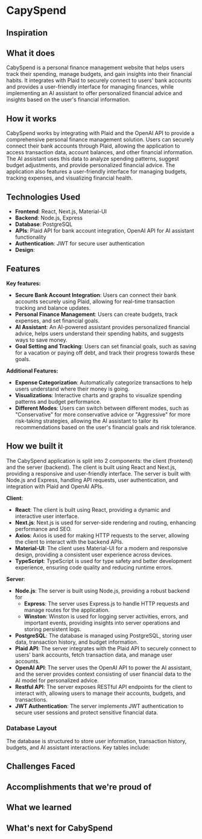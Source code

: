 # CapySpend
## Inspiration

## What it does
CabySpend is a personal finance management website that helps users track their spending, manage budgets, and gain insights into their financial habits. It integrates with Plaid to securely connect to users' bank accounts and provides a user-friendly interface for managing finances, while implementing an AI assistant to offer personalized financial advice and insights based on the user's financial information.

## How it works
CabySpend works by integrating with Plaid and the OpenAI API to provide a comprehensive personal finance management solution. Users can securely connect their bank accounts through Plaid, allowing the application to access transaction data, account balances, and other financial information. The AI assistant uses this data to analyze spending patterns, suggest budget adjustments, and provide personalized financial advice. The application also features a user-friendly interface for managing budgets, tracking expenses, and visualizing financial health.

## Technologies Used
- **Frontend**: React, Next.js, Material-UI
- **Backend**: Node.js, Express
- **Database**: PostgreSQL
- **APIs**: Plaid API for bank account integration, OpenAI API for AI assistant functionality
- **Authentication**: JWT for secure user authentication
- **Design**: 

## Features
**Key features:**
- **Secure Bank Account Integration**: Users can connect their bank accounts securely using Plaid, allowing for real-time transaction tracking and balance updates.
- **Personal Finance Management**: Users can create budgets, track expenses, and set financial goals.
- **AI Assistant**: An AI-powered assistant provides personalized financial advice, helps users understand their spending habits, and suggests ways to save money.
- **Goal Setting and Tracking**: Users can set financial goals, such as saving for a vacation or paying off debt, and track their progress towards these goals.

**Additional Features:**
- **Expense Categorization**: Automatically categorize transactions to help users understand where their money is going.
- **Visualizations**: Interactive charts and graphs to visualize spending patterns and budget performance.
- **Different Modes**: Users can switch between different modes, such as "Conservative" for more conservative advice or "Aggressive" for more risk-taking strategies, allowing the AI assistant to tailor its recommendations based on the user's financial goals and risk tolerance.

## How we built it
The CabySpend application is split into 2 components: the client (frontend) and the server (backend). The client is built using React and Next.js, providing a responsive and user-friendly interface. The server is built with Node.js and Express, handling API requests, user authentication, and integration with Plaid and OpenAI APIs.

**Client**:
- **React**: The client is built using React, providing a dynamic and interactive user interface.
- **Next.js**: Next.js is used for server-side rendering and routing, enhancing performance and SEO.
- **Axios**: Axios is used for making HTTP requests to the server, allowing the client to interact with the backend APIs.
- **Material-UI**: The client uses Material-UI for a modern and responsive design, providing a consistent user experience across devices.
- **TypeScript**: TypeScript is used for type safety and better development experience, ensuring code quality and reducing runtime errors.

**Server**:
- **Node.js**: The server is built using Node.js, providing a robust backend for
    - **Express**: The server uses Express.js to handle HTTP requests and manage routes for the application.
    - **Winston**: Winston is used for logging server activities, errors, and important events, providing insights into server operations and storing persistent logs.
- **PostgreSQL**: The database is managed using PostgreSQL, storing user data, transaction history, and budget information.
- **Plaid API**: The server integrates with the Plaid API to securely connect to users' bank accounts, fetch transaction data, and manage user accounts.
- **OpenAI API**: The server uses the OpenAI API to power the AI assistant, and the server provides context consisting of user financial data to the AI model for personalized advice.
- **Restful API**: The server exposes RESTful API endpoints for the client to interact with, allowing users to manage their accounts, budgets, and transactions.
- **JWT Authentication**: The server implements JWT authentication to secure user sessions and protect sensitive financial data.

### Database Layout
The database is structured to store user information, transaction history, budgets, and AI assistant interactions. Key tables include:


## Challenges Faced

## Accomplishments that we're proud of

## What we learned

## What's next for CabySpend
